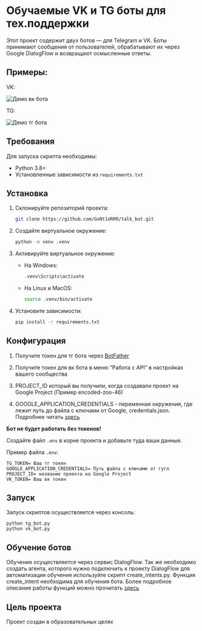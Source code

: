 # Обучаемые VK и TG боты для тех.поддержки

Этот проект содержит двух ботов — для Telegram и VK.
Боты принимают сообщения от пользователей, обрабатывают их через Google DialogFlow и возвращают осмысленные ответы.

## Примеры:
VK: 

![Демо вк бота](https://github.com/user-attachments/assets/b1ee5203-abd8-4285-ace7-80dff030e4b2)

TG:

![Демо тг бота](https://github.com/user-attachments/assets/34031c70-7127-4aad-8e5f-b3709e7a6a7e)

## Требования

Для запуска скрипта необходимы:

- Python 3.8+
- Установленные зависимости из `requirements.txt`

## Установка

1. Склонируйте репозиторий проекта:
    ```bash
    git clone https://github.com/GoNt1eRRR/talk_bot.git
    ```

2. Создайте виртуальное окружение:
    ```bash
    python -m venv .venv
    ```

3. Активируйте виртуальное окружение:
    - На Windows:
        ```bash
        .venv\Scripts\activate
        ```
    - На Linux и MacOS:
        ```bash
        source .venv/bin/activate
        ```

4. Установите зависимости:
    ```bash
    pip install -r requirements.txt
    ```

## Конфигурация
1. Получите токен для тг бота через [BotFather](https://telegram.me/BotFather)
   
2. Получите токен для вк бота в меню “Работа с API” в настройках вашего сообщества

3. PROJECT_ID который вы получили, когда создавали проект на Google Project (Пример encoded-zoo-46)

4. GOOGLE_APPLICATION_CREDENTIALS - переменная окружения, где лежит путь до файла с ключами от Google, credentials.json. Подробнее читать [здесь](https://cloud.google.com/docs/authentication/api-keys)
   
**Бот не будет работать без токенов!**

Создайте файл `.env` в корне проекта и добавьте туда ваши данные. 

Пример файла `.env`:

```
TG_TOKEN= Ваш тг токен
GOOGLE_APPLICATION_CREDENTIALS= Путь файла с ключами от гугл
PROJECT_ID= название проекта на Google Project
VK_TOKEN= Ваш вк токен
```

## Запуск 
Запуск скриптов осуществляется через консоль:
```
python tg_bot.py
python vk_bot.py
```

## Обучение ботов
Обучение осуществляется через сервис DialogFlow. Так же необходимо создать агента, которого нужно подключить к проекту DialogFlow для автоматизации обучения используйте скрипт create_intents.py. Функция create_intent необходима для обучения бота. Более подробное описание работы функций можно прочитать [здесь](https://cloud.google.com/dialogflow/es/docs/how/manage-intents#create_intent)

## Цель проекта
Проект создан в образовательных целях

